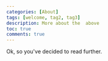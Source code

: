 ```yaml
---
categories: [About]
tags: [welcome, tag2, tag3]
description: More about the  above
toc: true
comments: true
---
```

Ok, so you've decided to read further.